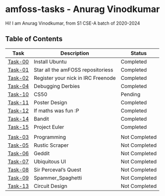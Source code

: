 # amfoss-tasks - Anurag Vinodkumar
Hi! I am Anurag Vinodkumar, from S1 CSE-A batch of 2020-2024

## Table of Contents


| Task | Description | Status |
| --- | --- | --- |
| <a href="https://github.com/Ragify/amfoss-tasks/tree/main/task-00">Task-00</a> | Install Ubuntu | Completed |
| <a href="https://github.com/Ragify/amfoss-tasks/tree/main/task-01">Task-01</a> | Star all the amFOSS repositoriess | Completed |
| <a href="https://github.com/Ragify/amfoss-tasks/tree/main/task-02">Task-02</a> | Register your nick in IRC Freenode | Completed | 
| <a href="https://github.com/Ragify/amfoss-tasks/tree/main/task-04">Task-04</a> | Debugging Derbies | Completed |
| <a href="https://github.com/Ragify/amfoss-tasks/tree/main/task-10">Task-10</a> | CS50 | Pending |
| <a href="https://github.com/Ragify/amfoss-tasks/tree/main/task-11">Task-11</a> | Poster Design | Completed |
| <a href="https://github.com/Ragify/amfoss-tasks/tree/main/task-12">Task-12</a> | If maths was fun :P | Completed |
| <a href="https://github.com/Ragify/amfoss-tasks/tree/main/task-14">Task-14</a> | Bandit | Completed |
| <a href="https://github.com/Ragify/amfoss-tasks/tree/main/task-15">Task-15</a> | Project Euler | Completed |
|  |  |  |
| <a href="https://github.com/Ragify/amfoss-tasks/tree/main/task-03">Task-03</a> | Programming | Not Completed |
| <a href="https://github.com/Ragify/amfoss-tasks/tree/main/task-05">Task-05</a> | Rustic Scraper | Not Completed |
| <a href="https://github.com/Ragify/amfoss-tasks/tree/main/task-06">Task-06</a> | Geddit | Not Completed |
| <a href="https://github.com/Ragify/amfoss-tasks/tree/main/task-07">Task-07</a> | Ubiquitous UI | Not Completed |
| <a href="https://github.com/Ragify/amfoss-tasks/tree/main/task-08">Task-08</a> | Sir Perceval’s Quest | Not Completed |
| <a href="https://github.com/Ragify/amfoss-tasks/tree/main/task-09">Task-09</a> | Spammer_Spaghetti | Not Completed |
| <a href="https://github.com/Ragify/amfoss-tasks/tree/main/task-13">Task-13</a> | Circuit Design | Not Completed |
